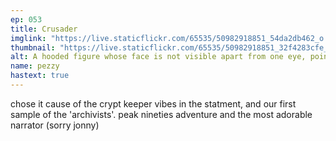 ```yaml
---
ep: 053
title: Crusader
imglink: "https://live.staticflickr.com/65535/50982918851_54da2db462_o.jpg"
thumbnail: "https://live.staticflickr.com/65535/50982918851_32f4283cfe_q.jpg"
alt: A hooded figure whose face is not visible apart from one eye, pointing towards the viewer. Behind them is a brick wall featuring shelves of scrolls. Along the top is written "I don't know at what point I started screaming"
name: pezzy
hastext: true
---
```

chose it cause of the crypt keeper vibes in the statment, and our first sample of the 'archivists'. peak nineties adventure and the most adorable narrator (sorry jonny)
